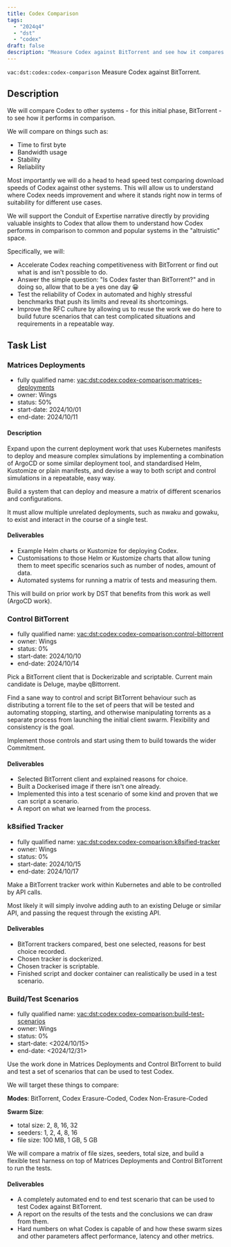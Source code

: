 ```yaml
---
title: Codex Comparison
tags:
  - "2024q4"
  - "dst"
  - "codex"
draft: false
description: "Measure Codex against BitTorrent and see how it compares."
---
```


`vac:dst:codex:codex-comparison`
Measure Codex against BitTorrent.
## Description
We will compare Codex to other systems - for this initial phase, BitTorrent -
to see how it performs in comparison.

We will compare on things such as:
* Time to first byte
* Bandwidth usage
* Stability
* Reliability

Most importantly we will do a head to head speed test
comparing download speeds of Codex against other systems.
This will allow us to understand where Codex needs improvement
and where it stands right now in terms of suitability for different use cases.

We will support the Conduit of Expertise narrative directly
by providing valuable insights to Codex
that allow them to understand how Codex performs
in comparison to common and popular systems in the "altruistic" space.

Specifically, we will:

* Accelerate Codex reaching competitiveness with BitTorrent or find out what is and isn't possible to do.
* Answer the simple question: "Is Codex faster than BitTorrent?"
  and in doing so, allow that to be a yes one day 😀
* Test the reliability of Codex in automated and highly stressful benchmarks
  that push its limits and reveal its shortcomings.
* Improve the RFC culture by allowing us to reuse the work we do here
  to build future scenarios that can test complicated situations
  and requirements in a repeatable way.

## Task List

### Matrices Deployments

* fully qualified name: <vac:dst:codex:codex-comparison:matrices-deployments>
* owner: Wings
* status: 50%
* start-date: 2024/10/01
* end-date: 2024/10/11

#### Description

Expand upon the current deployment work
that uses Kubernetes manifests
to deploy and measure complex simulations
by implementing a combination of ArgoCD or some similar deployment tool,
and standardised Helm, Kustomize or plain manifests,
and devise a way to both script and control simulations
in a repeatable, easy way.

Build a system that can deploy and measure
a matrix of different scenarios and configurations.

It must allow multiple unrelated deployments,
such as nwaku and gowaku, to exist and interact
in the course of a single test.

#### Deliverables
* Example Helm charts or Kustomize for deploying Codex.
* Customisations to those Helm or Kustomize charts that allow tuning them to meet specific scenarios such as number of nodes, amount of data.
* Automated systems for running a matrix of tests and measuring them.

This will build on prior work by DST that benefits from this work as well (ArgoCD work).

### Control BitTorrent

* fully qualified name: <vac:dst:codex:codex-comparison:control-bittorrent>
* owner: Wings
* status: 0%
* start-date: 2024/10/10
* end-date: 2024/10/14

Pick a BitTorrent client that is Dockerizable and scriptable. Current main candidate is Deluge, maybe qBittorrent.

Find a sane way to control and script BitTorrent behaviour 
such as distributing a torrent file to the set of peers 
that will be tested and automating stopping, starting, and otherwise manipulating torrents
as a separate process from launching the initial client swarm. Flexibility and consistency is the goal.

Implement those controls and start using them to build towards the wider Commitment.

#### Deliverables

* Selected BitTorrent client and explained reasons for choice.
* Built a Dockerised image if there isn't one already.
* Implemented this into a test scenario of some kind and proven that we can script a scenario.
* A report on what we learned from the process.

### k8sified Tracker

* fully qualified name: <vac:dst:codex:codex-comparison:k8sified-tracker>
* owner: Wings
* status: 0%
* start-date: 2024/10/15
* end-date: 2024/10/17

Make a BitTorrent tracker work within Kubernetes and able to be controlled by API calls.

Most likely it will simply involve adding auth to an existing Deluge or similar API, and passing the request through the existing API.

#### Deliverables

* BitTorrent trackers compared, best one selected, reasons for best choice recorded.
* Chosen tracker is dockerized.
* Chosen tracker is scriptable.
* Finished script and docker container can realistically be used in a test scenario.

### Build/Test Scenarios

* fully qualified name: <vac:dst:codex:codex-comparison:build-test-scenarios>
* owner: Wings
* status: 0%
* start-date: <2024/10/15>
* end-date: <2024/12/31>

Use the work done in Matrices Deployments and Control BitTorrent to build and test a set of scenarios that can be used to test Codex.

We will target these things to compare:

**Modes**: BitTorrent, Codex Erasure-Coded, Codex Non-Erasure-Coded

**Swarm Size**:
  * total size: 2, 8, 16, 32
  * seeders: 1, 2, 4, 8, 16
  * file size: 
      100
     MB, 
      1
     GB, 
      5
     GB

We will compare a matrix of file sizes, seeders, total size, and build a flexible test harness on top of Matrices Deployments and Control BitTorrent to run the tests.

#### Deliverables

* A completely automated end to end test scenario that can be used to test Codex against BitTorrent.
* A report on the results of the tests and the conclusions we can draw from them.
* Hard numbers on what Codex is capable of and how these swarm sizes and other parameters affect performance, latency and other metrics.
